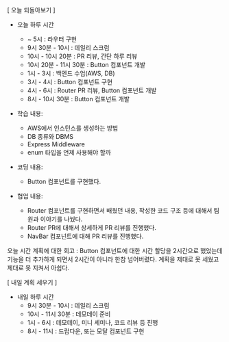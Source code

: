 [ 오늘 되돌아보기 ]
- 오늘 하루 시간
    - ~ 5시 : 라우터 구현
    - 9시 30분 - 10시 : 데일리 스크럼
    - 10시 - 10시 20분 : PR 리뷰, 간단 하루 리뷰
    - 10시 20분 - 11시 30분 : Button 컴포넌트 개발
    - 1시 - 3시 : 백엔드 수업(AWS, DB)
    - 3시 - 4시 : Button 컴포넌트 구현
    - 4시 - 6시 : Router PR 리뷰, Button 컴포넌트 개발
    - 8시 - 10시 30분 : Button 컴포넌트 개발

- 학습 내용:
    - AWS에서 인스턴스를 생성하는 방법
    - DB 종류와 DBMS
    - Express Middleware
    - enum 타입을 언제 사용해야 할까

- 코딩 내용:
    - Button 컴포넌트를 구현했다.

- 협업 내용:
    - Router 컴포넌트를 구현하면서 배웠던 내용, 작성한 코드 구조 등에 대해서 팀원과 이야기를 나눴다.
    - Router PR에 대해서 상세하게 PR 리뷰를 진행했다.
    - NavBar 컴포넌트에 대해 PR 리뷰를 진행했다.

오늘 시간 계획에 대한 회고 : Button 컴포넌트에 대한 시간 할당을 2시간으로 했었는데 기능을 더 추가하게 되면서 2시간이 아니라 한참 넘어버렸다. 계획을 제대로 못 세웠고 제대로 못 지켜서 아쉽다.

[ 내일 계획 세우기 ]
- 내일 하루 시간
    - 9시 30분 - 10시 : 데일리 스크럼
    - 10시 - 11시 30분 : 데모데이 준비
    - 1시 - 6시 : 데모데이, 미니 세미나, 코드 리뷰 등 진행
    - 8시 - 11시 : 드랍다운, 또는 모달 컴포넌트 구현